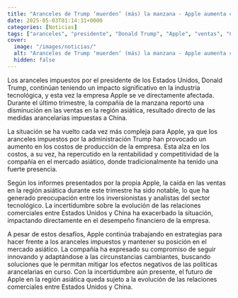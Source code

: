 ```yaml
---
title: "Aranceles de Trump ‘muerden’ (más) la manzana - Apple aumenta costos de producción"
date: 2025-05-03T01:14:31+0000
categories: [Noticias]
tags: ["aranceles", "presidente", "Donald Trump", "Apple", "ventas", "China", "tecnológica."]
cover:
  image: "/images/noticias/"
  alt: "Aranceles de Trump ‘muerden’ (más) la manzana - Apple aumenta costos de producción"
  hidden: false
---
```


Los aranceles impuestos por el presidente de los Estados Unidos, Donald Trump, continúan teniendo un impacto significativo en la industria tecnológica, y esta vez la empresa Apple se ve directamente afectada. Durante el último trimestre, la compañía de la manzana reportó una disminución en las ventas en la región asiática, resultado directo de las medidas arancelarias impuestas a China.

La situación se ha vuelto cada vez más compleja para Apple, ya que los aranceles impuestos por la administración Trump han provocado un aumento en los costos de producción de la empresa. Esta alza en los costos, a su vez, ha repercutido en la rentabilidad y competitividad de la compañía en el mercado asiático, donde tradicionalmente ha tenido una fuerte presencia.

Según los informes presentados por la propia Apple, la caída en las ventas en la región asiática durante este trimestre ha sido notable, lo que ha generado preocupación entre los inversionistas y analistas del sector tecnológico. La incertidumbre sobre la evolución de las relaciones comerciales entre Estados Unidos y China ha exacerbado la situación, impactando directamente en el desempeño financiero de la empresa.

A pesar de estos desafíos, Apple continúa trabajando en estrategias para hacer frente a los aranceles impuestos y mantener su posición en el mercado asiático. La compañía ha expresado su compromiso de seguir innovando y adaptándose a las circunstancias cambiantes, buscando soluciones que le permitan mitigar los efectos negativos de las políticas arancelarias en curso. Con la incertidumbre aún presente, el futuro de Apple en la región asiática queda sujeto a la evolución de las relaciones comerciales entre Estados Unidos y China.
